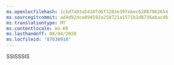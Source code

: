 ```yaml
---
ms.openlocfilehash: 1cbd7a03a54107d6f3203e39febec62867962654
ms.sourcegitcommit: ad4d92dce894592a259721a1571b1d8736abacdb
ms.translationtype: MT
ms.contentlocale: ko-KR
ms.lasthandoff: 08/04/2020
ms.locfileid: "87638918"
---
```

 <span data-ttu-id="4bfc4-101">SSIS</span><span class="sxs-lookup"><span data-stu-id="4bfc4-101">SSIS</span></span> 